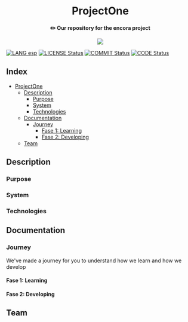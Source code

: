 <div align="center">
    <h1>ProjectOne</h1>
    <b>✏️ Our repository for the encora project</b>
</div>

<p align="center">
  <img src="https://github.com/OutatimeSoftware/ProjectOne/blob/main/Img/header.png">
</p>

<!-- Badges  -->

[![LANG esp](https://img.shields.io/badge/Leelo%20en-Espa%C3%B1ol-yellow?style=flat-square)](https://github.com/OutatimeSoftware/ProjectOne/blob/main/README_esp.md) [![LICENSE Status](https://img.shields.io/github/license/OutatimeSoftware/ProjectOne?style=flat-square)](https://github.com/OutatimeSoftware/ProjectOne/blob/main/LICENSE) [![COMMIT Status](https://img.shields.io/github/last-commit/OutatimeSoftware/ProjectOne?label=Last%20commit&style=flat-square)](https://github.com/OutatimeSoftware/ProjectOne/graphs/contributors) [![CODE Status](https://img.shields.io/github/languages/top/OutatimeSoftware/ProjectOne?style=flat-square)](#)


## Index

-   [ProjectOne](#)
    -   [Description](#description)
        -   [Purpose](#)
        -   [System](#)
        -   [Technologies](#)
    -   [Documentation](#documentation)
        -   [Journey](#Journey)
            -   [Fase 1: Learning](#)
            -   [Fase 2: Developing](#)
    -   [Team](#team)

## Description

### Purpose

### System

### Technologies

## Documentation

### Journey

We've made a journey for you to understand how we learn and how we develop

#### Fase 1: Learning

#### Fase 2: Developing

## Team
